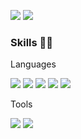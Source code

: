 <img src="https://img.shields.io/badge/blog-000000?style=flat-square&logo=bloglovin&logoColor=#000000"/> <img src="https://img.shields.io/badge/kimgyudo93@gmail.com-EA4335?style=flat-square&logo=gmail&logoColor=BA0C2F"/>

### Skills 👍🏻
Languages

<img src="https://img.shields.io/badge/Android-3DDC84?style=flat-square&logo=android&logoColor=white"/> <img src="https://img.shields.io/badge/Kotlin-7F52FF?style=flat-square&logo=kotlin&logoColor=white"/> <img src="https://img.shields.io/badge/Java-007396?style=flat-square&logo=Java&logoColor=white"> <img src="https://img.shields.io/badge/flutter-02569B?style=flat-square&logo=flutter&logoColor=#02569B"> <img src="https://img.shields.io/badge/dart-0175C2?style=flat-square&logo=dart&logoColor=#0175C2">

Tools

<img src="https://img.shields.io/badge/Firebase-FFCA28?style=flat-square&logo=firebase&logoColor=white"/> <img src="https://img.shields.io/badge/Git-F05032?style=flat-square&logo=git&logoColor=white"/>

<!--
**Glibrary-Source/Glibrary-Source** is a ✨ _special_ ✨ repository because its `README.md` (this file) appears on your GitHub profile.

Here are some ideas to get you started:

- 🔭 I’m currently working on ...
- 🌱 I’m currently learning ...
- 👯 I’m looking to collaborate on ...
- 🤔 I’m looking for help with ...
- 💬 Ask me about ...
- 📫 How to reach me: ...
- 😄 Pronouns: ...
- ⚡ Fun fact: ...
-->

